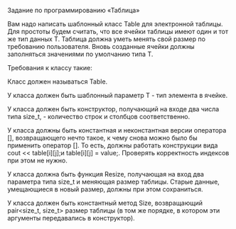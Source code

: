Задание по программированию «Таблица»
 
Вам надо написать шаблонный класс Table для электронной таблицы. 
Для простоты будем считать, что все ячейки таблицы имеют один и тот же тип данных T. 
Таблица должна уметь менять свой размер по требованию пользователя. 
Вновь созданные ячейки должны заполняться значениями по умолчанию типа T.

Требования к классу такие:

Класс должен называться Table.

У класса должен быть шаблонный параметр T - тип элемента в ячейке.

У класса должен быть конструктор, 
получающий на входе два числа типа size_t, - количество строк и столбцов соответственно.

У класса должны быть константная и неконстантная версии оператора [], 
возвращающего нечто такое, к чему снова можно было бы применить оператор []. 
То есть, должны работать конструкции вида cout << table[i][j];и table[i][j] = value;. 
Проверять корректность индексов при этом не нужно.

У класса должна быть функция Resize, получающая на вход два параметра типа size_t и меняющая размер таблицы. 
Старые данные, умещающиеся в новый размер, должны при этом сохраниться.

У класса должен быть константный метод Size, 
возвращающий pair<size_t, size_t> размер таблицы (в том же порядке, в котором эти аргументы передавались в конструктор).